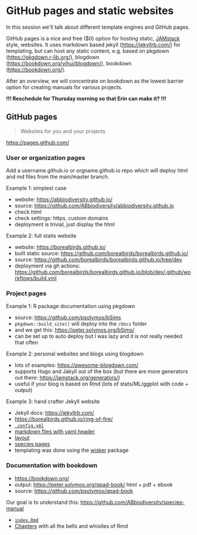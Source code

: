 # GitHub pages and static websites

In this session we'll talk about different template engines and GitHub pages. 
 
GitHub pages is a nice and free ($0) option for hosting static, [JAMstack](https://jamstack.org/) style, websites. 
It uses markdown based jekyll (https://jekyllrb.com/) for templating, but can host any static content, 
e.g. based on pkgdown (https://pkgdown.r-lib.org/), blogdown (https://bookdown.org/yihui/blogdown/), bookdown (https://bookdown.org/).
 
After an overview, we will concentrate on bookdown as the lowest barrier option for creating manuals for various projects.

__!!! Reschedule for Thursday morning so that Erin can make it? !!!__

## GitHub pages

> Websites for you and your projects

https://pages.github.com/

### User or organization pages

Add a username.github.io or orgname.github.io repo which will deploy html and md files from the main/master branch.

Example 1: simplest case

- website: https://abbiodiversity.github.io/
- source: https://github.com/ABbiodiversity/abbiodiversity.github.io
- check html
- check settings: https, custom domains
- deployment is trivial, just display the html

Example 2: full statis website

- website: https://borealbirds.github.io/
- built static source: https://github.com/borealbirds/borealbirds.github.io/
- source: https://github.com/borealbirds/borealbirds.github.io/tree/dev
- deployment via gh actions: https://github.com/borealbirds/borealbirds.github.io/blob/dev/.github/workflows/build.yml

### Project pages

Example 1: R package documentation using pkgdown

- source: https://github.com/psolymos/bSims
- `pkgdown::build_site()` will deploy into the `/docs` folder
- and we get this: https://peter.solymos.org/bSims/
- can be set up to auto deploy but I was lazy and it is not really needed that often

Example 2: personal websites and blogs using blogdown

- lots of examples: https://awesome-blogdown.com/
- supports Hugo and Jakyll out of the box (but there are more generators out there: https://jamstack.org/generators/)
- useful if your blog is based on Rmd (lots of stats/ML/ggplot with code + output)

Example 3: hand crafter Jekyll website

- Jekyll docs: https://jekyllrb.com/
- https://borealbirds.github.io/ring-of-fire/
- [`_config.yml`](https://github.com/borealbirds/ring-of-fire/blob/main/docs/_config.yml)
- [markdown files with yaml header](https://raw.githubusercontent.com/borealbirds/ring-of-fire/main/docs/index.md)
- [layout](https://github.com/borealbirds/ring-of-fire/blob/main/docs/_layouts/default.html#L117)
- [species pages](https://raw.githubusercontent.com/borealbirds/ring-of-fire/main/docs/species/AMRO/index.md)
- templating was done using the [wisker](https://github.com/borealbirds/GNM/blob/master/regions/ring-of-fire/rof.R#L231) package

### Documentation with bookdown

- https://bookdown.org/
- output: https://peter.solymos.org/qpad-book/ html + pdf + ebook
- source: https://github.com/psolymos/qpad-book

Our goal is to understand this: https://github.com/ABbiodiversity/species-manual

- [`index.Rmd`](https://github.com/ABbiodiversity/species-manual/blob/master/index.Rmd)
- [Chapters](https://github.com/ABbiodiversity/species-manual/blob/master/01-intro.Rmd) with all the bells and whistles of Rmd

